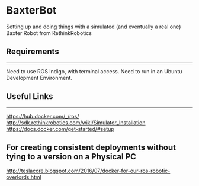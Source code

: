 # BaxterBot
Setting up and doing things with a simulated (and eventually a real one) Baxter Robot from RethinkRobotics

## Requirements
------------------------
Need to use ROS Indigo, with terminal access. 
Need to run in an Ubuntu Development Environment. 


## Useful Links
------------------------
https://hub.docker.com/_/ros/
http://sdk.rethinkrobotics.com/wiki/Simulator_Installation
https://docs.docker.com/get-started/#setup

## For creating consistent deployments without tying to a version on a Physical PC
http://teslacore.blogspot.com/2016/07/docker-for-our-ros-robotic-overlords.html

